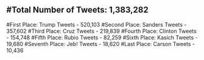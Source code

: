 #Total Number of Tweets: 1,383,282 
---
#First Place: Trump Tweets - 520,103
#Second Place: Sanders Tweets - 357,602
#Third Place: Cruz Tweets - 219,839
#Fourth Place: Clinton Tweets - 154,748
#Fifth Place: Rubio Tweets - 82,259
#Sixth Place: Kasich Tweets - 19,680
#Seventh Place: Jeb! Tweets - 18,620
#Last Place: Carson Tweets - 10,436
